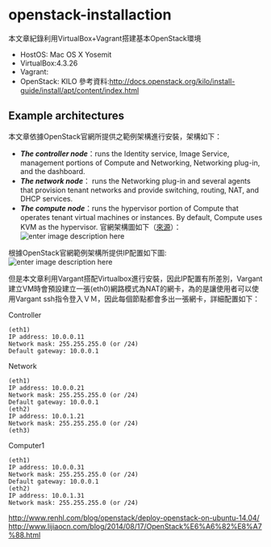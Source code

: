# openstack-installaction
本文章紀錄利用VirtualBox+Vagrant搭建基本OpenStack環境

 - HostOS: Mac OS X Yosemit
 - VirtualBox:4.3.26
 - Vagrant:
 - OpenStack: KILO
參考資料:http://docs.openstack.org/kilo/install-guide/install/apt/content/index.html

**Example architectures**
----------
本文章依據OpenStack官網所提供之範例架構進行安裝，架構如下：

 - ***The controller node***：runs the Identity service, Image Service, management portions of Compute and Networking, Networking plug-in, and the dashboard.
 - ***The network node***： runs the Networking plug-in and several agents that provision tenant networks and provide switching, routing, NAT, and DHCP services. 
 - ***The compute node***：runs the hypervisor portion of Compute that operates tenant virtual machines or instances. By default, Compute uses KVM as the hypervisor. 
官網架構圖如下（[來源](http://docs.openstack.org/kilo/install-guide/install/apt/content/figures/1/a/common/figures/installguidearch-neutron-hw.png)）：
![enter image description here](http://docs.openstack.org/kilo/install-guide/install/apt/content/figures/1/a/common/figures/installguidearch-neutron-hw.png)

根據OpenStack官網範例架構所提供IP配置如下圖:
![enter image description here](http://docs.openstack.org/kilo/install-guide/install/apt/content/figures/1/a/common/figures/installguidearch-neutron-networks.png)

但是本文章利用Vargant搭配Virtualbox進行安裝，因此IP配置有所差別，Vargant建立VM時會預設建立一張(eth0)網路模式為NAT的網卡，為的是讓使用者可以使用Vargant ssh指令登入ＶＭ，因此每個節點都會多出一張網卡，詳細配置如下：

Controller

    (eth1)
    IP address: 10.0.0.11
    Network mask: 255.255.255.0 (or /24)
    Default gateway: 10.0.0.1
Network

    (eth1)
    IP address: 10.0.0.21
    Network mask: 255.255.255.0 (or /24)
    Default gateway: 10.0.0.1
    (eth2)
    IP address: 10.0.1.21
    Network mask: 255.255.255.0 (or /24)
    (eth3)
Computer1

    (eth1)
    IP address: 10.0.0.31
    Network mask: 255.255.255.0 (or /24)
    Default gateway: 10.0.0.1
    (eth2)
    IP address: 10.0.1.31
    Network mask: 255.255.255.0 (or /24)
    
http://www.renhl.com/blog/openstack/deploy-openstack-on-ubuntu-14.04/
http://www.lijiaocn.com/blog/2014/08/17/OpenStack%E6%A6%82%E8%A7%88.html
